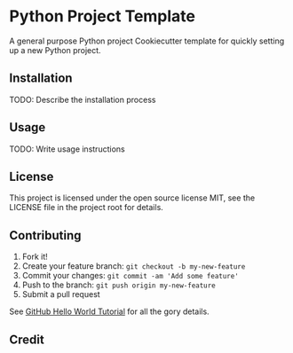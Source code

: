# Python Project Template #

A general purpose Python project Cookiecutter template for quickly setting up a new Python project.

## Installation ##

TODO: Describe the installation process

## Usage ##

TODO: Write usage instructions

## License ##

This project is licensed under the open source license MIT, see the LICENSE file
in the project root for details.

## Contributing ##

1. Fork it!
2. Create your feature branch: `git checkout -b my-new-feature`
3. Commit your changes: `git commit -am 'Add some feature'`
4. Push to the branch: `git push origin my-new-feature`
5. Submit a pull request

See [GitHub Hello World Tutorial](https://guides.github.com/activities/hello-world/) for all the gory details.

## Credit ##

